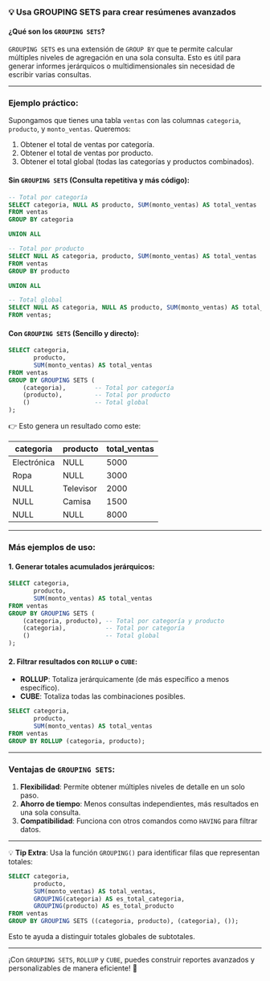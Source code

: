 
### 💡 Usa **GROUPING SETS** para crear resúmenes avanzados

#### ¿Qué son los `GROUPING SETS`?
`GROUPING SETS` es una extensión de `GROUP BY` que te permite calcular múltiples niveles de agregación en una sola consulta. Esto es útil para generar informes jerárquicos o multidimensionales sin necesidad de escribir varias consultas.

---

### Ejemplo práctico:

Supongamos que tienes una tabla `ventas` con las columnas `categoria`, `producto`, y `monto_ventas`. Queremos:
1. Obtener el total de ventas por categoría.
2. Obtener el total de ventas por producto.
3. Obtener el total global (todas las categorías y productos combinados).

#### Sin `GROUPING SETS` (Consulta repetitiva y más código):
```sql
-- Total por categoría
SELECT categoria, NULL AS producto, SUM(monto_ventas) AS total_ventas
FROM ventas
GROUP BY categoria

UNION ALL

-- Total por producto
SELECT NULL AS categoria, producto, SUM(monto_ventas) AS total_ventas
FROM ventas
GROUP BY producto

UNION ALL

-- Total global
SELECT NULL AS categoria, NULL AS producto, SUM(monto_ventas) AS total_ventas
FROM ventas;
```

#### Con `GROUPING SETS` (Sencillo y directo):
```sql
SELECT categoria, 
       producto, 
       SUM(monto_ventas) AS total_ventas
FROM ventas
GROUP BY GROUPING SETS (
    (categoria),        -- Total por categoría
    (producto),         -- Total por producto
    ()                  -- Total global
);
```

👉 Esto genera un resultado como este:

| categoria   | producto   | total_ventas |
|-------------|------------|--------------|
| Electrónica | NULL       | 5000         |
| Ropa        | NULL       | 3000         |
| NULL        | Televisor  | 2000         |
| NULL        | Camisa     | 1500         |
| NULL        | NULL       | 8000         |

---

### Más ejemplos de uso:

#### 1. Generar totales acumulados jerárquicos:
```sql
SELECT categoria, 
       producto, 
       SUM(monto_ventas) AS total_ventas
FROM ventas
GROUP BY GROUPING SETS (
    (categoria, producto), -- Total por categoría y producto
    (categoria),           -- Total por categoría
    ()                     -- Total global
);
```

#### 2. Filtrar resultados con `ROLLUP` o `CUBE`:
- **ROLLUP**: Totaliza jerárquicamente (de más específico a menos específico).
- **CUBE**: Totaliza todas las combinaciones posibles.
```sql
SELECT categoria, 
       producto, 
       SUM(monto_ventas) AS total_ventas
FROM ventas
GROUP BY ROLLUP (categoria, producto);
```

---

### Ventajas de `GROUPING SETS`:
1. **Flexibilidad**: Permite obtener múltiples niveles de detalle en un solo paso.
2. **Ahorro de tiempo**: Menos consultas independientes, más resultados en una sola consulta.
3. **Compatibilidad**: Funciona con otros comandos como `HAVING` para filtrar datos.

---

💡 **Tip Extra**: Usa la función `GROUPING()` para identificar filas que representan totales:
```sql
SELECT categoria, 
       producto, 
       SUM(monto_ventas) AS total_ventas,
       GROUPING(categoria) AS es_total_categoria,
       GROUPING(producto) AS es_total_producto
FROM ventas
GROUP BY GROUPING SETS ((categoria, producto), (categoria), ());
```

Esto te ayuda a distinguir totales globales de subtotales.

---

¡Con `GROUPING SETS`, `ROLLUP` y `CUBE`, puedes construir reportes avanzados y personalizables de manera eficiente! 🚀
